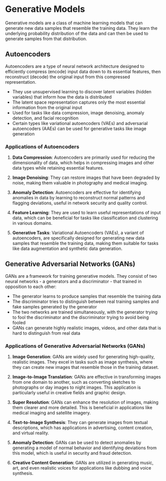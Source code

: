 # Generative Models

Generative models are a class of machine learning models that can generate new data samples that resemble the training data. They learn the underlying probability distribution of the data and can then be used to generate samples from that distribution.

## Autoencoders
Autoencoders are a type of neural network architecture designed to efficiently compress (encode) input data down to its essential features, then reconstruct (decode) the original input from this compressed representation.

- They use unsupervised learning to discover latent variables (hidden variables) that inform how the data is distributed
- The latent space representation captures only the most essential information from the original input
- Used for tasks like data compression, image denoising, anomaly detection, and facial recognition
- Certain types like variational autoencoders (VAEs) and adversarial autoencoders (AAEs) can be used for generative tasks like image generation

### Applications of Autoencoders
1. **Data Compression**:
Autoencoders are primarily used for reducing the dimensionality of data, which helps in compressing images and other data types while retaining essential features.

2. **Image Denoising**:
They can restore images that have been degraded by noise, making them valuable in photography and medical imaging.

3. **Anomaly Detection**:
Autoencoders are effective for identifying anomalies in data by learning to reconstruct normal patterns and flagging deviations, useful in network security and quality control.

4. **Feature Learning**:
They are used to learn useful representations of input data, which can be beneficial for tasks like classification and clustering in various domains.

5. **Generative Tasks**:
Variational Autoencoders (VAEs), a variant of autoencoders, are specifically designed for generating new data samples that resemble the training data, making them suitable for tasks like data augmentation and synthetic data generation.

## Generative Adversarial Networks (GANs)
GANs are a framework for training generative models. They consist of two neural networks - a generators and a discriminator - that trained in opposition to each other:

- The generator learns to produce samples that resemble the training data
- The discriminator tries to distinguish between real training samples and fake samples generated by the generator
- The two networks are trained simultaneously, with the generator trying to fool the discriminator and the discriminator trying to avoid being fooled
- GANs can generate highly realistic images, videos, and other data that is hard to distinguish from real data

### Applications of Generative Adversarial Networks (GANs)
1. **Image Generation**:
GANs are widely used for generating high-quality, realistic images. They excel in tasks such as image synthesis, where they can create new images that resemble those in the training dataset.

2. **Image-to-Image Translation**:
GANs are effective in transforming images from one domain to another, such as converting sketches to photographs or day images to night images. This application is particularly useful in creative fields and graphic design.

3. **Super Resolution**:
GANs can enhance the resolution of images, making them clearer and more detailed. This is beneficial in applications like medical imaging and satellite imagery.

3. **Text-to-Image Synthesis**:
They can generate images from textual descriptions, which has applications in advertising, content creation, and virtual reality.

4. **Anomaly Detection**:
GANs can be used to detect anomalies by generating a model of normal behavior and identifying deviations from this model, which is useful in security and fraud detection.

5. **Creative Content Generation**:
GANs are utilized in generating music, art, and even realistic voices for applications like dubbing and voice synthesis.
